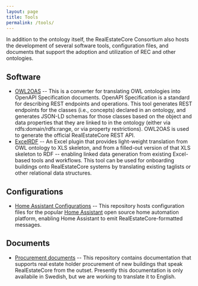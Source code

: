 ```yaml
---
layout: page
title: Tools
permalink: /tools/
---
```


In addition to the ontology itself, the RealEstateCore Consortium also hosts the development of several software tools, configuration files, and documents that support the adoption and utilization of REC and other ontologies.

## Software

* [OWL2OAS](/OWL2OAS/) -- This is a converter for translating 
OWL ontologies into OpenAPI Specification documents. 
OpenAPI Specification is a standard for describing 
REST endpoints and operations. This tool generates 
REST endpoints for the classes (i.e., concepts) 
declared in an ontology, and generates JSON-LD 
schemas for those classes based on the object and 
data properties that they are linked to in the 
ontology (either via rdfs:domain/rdfs:range, or 
via property restrictions). OWL2OAS is used to 
generate the official RealEstateCore REST API. 
* [ExcelRDF](/ExcelRDF/) -- An Excel plugin that provides light-weight 
translation from OWL ontology to XLS skeleton, and 
from a filled-out version of that XLS skeleton to RDF -- 
enabling linked data generation from existing Excel-based 
tools and workflows. This tool can be used for onboarding 
buildings onto RealEstateCore systems by translating 
existing taglists or other relational data structures.

## Configurations

* [Home Assistant Configurations](https://github.com/RealEstateCore/HomeAssistantConfigs) --
This repository hosts configuration files for the popular [Home Assistant](https://www.home-assistant.io)
open source home automation platform, enabling Home Assistant to emit RealEstateCore-formatted 
messages.

## Documents

* [Procurement documents](https://github.com/RealEstateCore/ProcurementDocuments) -- 
This repository contains documentation that supports real estate holder 
procurement of new buildings that speak RealEstateCore from the outset. 
Presently this documentation is only availabile in Swedish, but we are 
working to translate it to English.